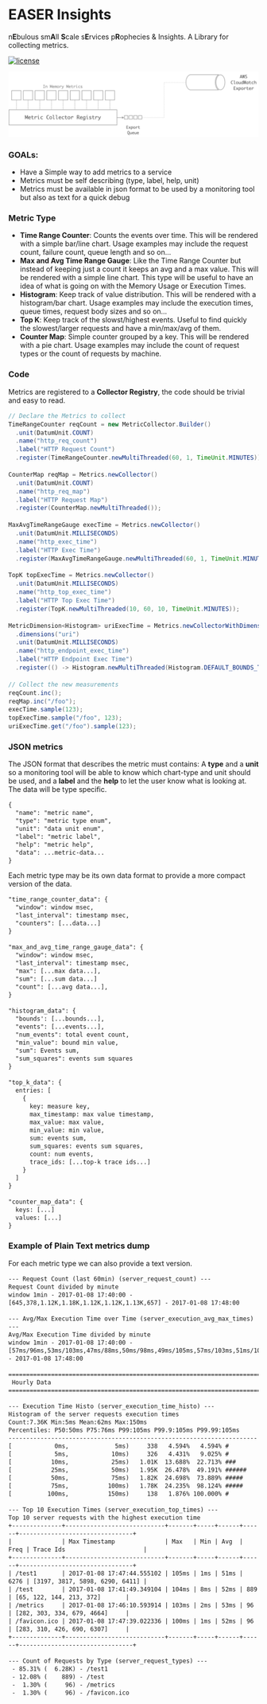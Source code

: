 # EASER Insights

n**E**bulous sm**A**ll **S**cale s**E**rvices p**R**ophecies & Insights. A Library for collecting metrics.

[![license](https://img.shields.io/github/license/matteobertozzi/easer-insights)](LICENSE)

<img src="docs/assets/easer-insights-registry-and-exporters.png" />

### GOALs:
 - Have a Simple way to add metrics to a service
 - Metrics must be self describing (type, label, help, unit)
 - Metrics must be available in json format to be used by a monitoring tool but also as text for a quick debug

### Metric Type
  - **Time Range Counter**: Counts the events over time. This will be rendered with a simple bar/line chart. Usage examples may include the request count, failure count, queue length and so on...
  - **Max and Avg Time Range Gauge**: Like the Time Range Counter but instead of keeping just a count it keeps an avg and a max value. This will be rendered with a simple line chart. This type will be useful to have an idea of what is going on with the Memory Usage or Execution Times.
  - **Histogram**: Keep track of value distribution. This will be rendered with a histogram/bar chart. Usage examples may include the execution times, queue times, request body sizes and so on...
  - **Top K**: Keep track of the slowst/highest events. Useful to find quickly the slowest/larger requests and have a min/max/avg of them.
  - **Counter Map**: Simple counter grouped by a key. This will be rendered with a pie chart. Usage examples may include the count of request types or the count of requests by machine.

### Code
Metrics are registered to a **Collector Registry**,
the code should be trivial and easy to read.

```java
// Declare the Metrics to collect
TimeRangeCounter reqCount = new MetricCollector.Builder()
  .unit(DatumUnit.COUNT)
  .name("http_req_count")
  .label("HTTP Request Count")
  .register(TimeRangeCounter.newMultiThreaded(60, 1, TimeUnit.MINUTES));

CounterMap reqMap = Metrics.newCollector()
  .unit(DatumUnit.COUNT)
  .name("http_req_map")
  .label("HTTP Request Map")
  .register(CounterMap.newMultiThreaded());

MaxAvgTimeRangeGauge execTime = Metrics.newCollector()
  .unit(DatumUnit.MILLISECONDS)
  .name("http_exec_time")
  .label("HTTP Exec Time")
  .register(MaxAvgTimeRangeGauge.newMultiThreaded(60, 1, TimeUnit.MINUTES));

TopK topExecTime = Metrics.newCollector()
  .unit(DatumUnit.MILLISECONDS)
  .name("http_top_exec_time")
  .label("HTTP Top Exec Time")
  .register(TopK.newMultiThreaded(10, 60, 10, TimeUnit.MINUTES));

MetricDimension<Histogram> uriExecTime = Metrics.newCollectorWithDimensions()
  .dimensions("uri")
  .unit(DatumUnit.MILLISECONDS)
  .name("http_endpoint_exec_time")
  .label("HTTP Endpoint Exec Time")
  .register(() -> Histogram.newMultiThreaded(Histogram.DEFAULT_BOUNDS_TIME_MS));

// Collect the new measurements
reqCount.inc();
reqMap.inc("/foo");
execTime.sample(123);
topExecTime.sample("/foo", 123);
uriExecTime.get("/foo").sample(123);
```

### JSON metrics
The JSON format that describes the metric must contains:
A **type** and a **unit** so a monitoring tool will be able to know which chart-type and unit should be used,
and a **label** and the **help** to let the user know what is looking at. The data will be type specific.
```
{
  "name": "metric name",
  "type": "metric type enum",
  "unit": "data unit enum",
  "label": "metric label",
  "help": "metric help",
  "data": ...metric-data...
}
```
Each metric type may be its own data format to provide a more compact version of the data.
```
"time_range_counter_data": {
  "window": window msec,
  "last_interval": timestamp msec,
  "counters": [...data...]
}

"max_and_avg_time_range_gauge_data": {
  "window": window msec,
  "last_interval": timestamp msec,
  "max": [...max data...],
  "sum": [...sum data...]
  "count": [...avg data...],
}

"histogram_data": {
  "bounds': [...bounds...],
  "events": [...events...],
  "num_events": total event count,
  "min_value": bound min value,
  "sum": Events sum,
  "sum_squares": events sum squares
}

"top_k_data": {
  entries: [
    {
      key: measure key,
      max_timestamp: max value timestamp,
      max_value: max value,
      min_value: min value,
      sum: events sum,
      sum_squares: events sum squares,
      count: num events,
      trace_ids: [...top-k trace ids...]
    }
  ]
}

"counter_map_data": {
  keys: [...]
  values: [...]
}
```

### Example of Plain Text metrics dump
For each metric type we can also provide a text version.
```
--- Request Count (last 60min) (server_request_count) ---
Request Count divided by minute
window 1min - 2017-01-08 17:40:00 - [645,378,1.12K,1.18K,1.12K,1.12K,1.13K,657] - 2017-01-08 17:48:00

--- Avg/Max Execution Time over Time (server_execution_avg_max_times) ---
Avg/Max Execution Time divided by minute
window 1min - 2017-01-08 17:40:00 - [57ms/96ms,53ms/103ms,47ms/88ms,50ms/98ms,49ms/105ms,57ms/103ms,51ms/100ms,52ms/103ms] - 2017-01-08 17:48:00

================================================================================
 Hourly Data
================================================================================

--- Execution Time Histo (server_execution_time_histo) ---
Histogram of the server requests execution times
Count:7.36K Min:5ms Mean:62ms Max:150ms
Percentiles: P50:50ms P75:76ms P99:105ms P99.9:105ms P99.99:105ms
----------------------------------------------------------------------
[            0ms,             5ms)     338   4.594%   4.594% #
[            5ms,            10ms)     326   4.431%   9.025% #
[           10ms,            25ms)   1.01K  13.688%  22.713% ###
[           25ms,            50ms)   1.95K  26.478%  49.191% ######
[           50ms,            75ms)   1.82K  24.698%  73.889% #####
[           75ms,           100ms)   1.78K  24.235%  98.124% #####
[          100ms,           150ms)     138   1.876% 100.000% #

--- Top 10 Execution Times (server_execution_top_times) ---
Top 10 server requests with the highest execution time
+--------------+----------------------------+-------+-----+------+------+--------------------------------+
|              | Max Timestamp              | Max   | Min | Avg  | Freq | Trace Ids                      |
+--------------+----------------------------+-------+-----+------+------+--------------------------------+
| /test1       | 2017-01-08 17:47:44.555102 | 105ms | 1ms | 51ms | 6276 | [3197, 3817, 5898, 6290, 6411] |
| /test        | 2017-01-08 17:41:49.349104 | 104ms | 8ms | 52ms | 889  | [65, 122, 144, 213, 372]       |
| /metrics     | 2017-01-08 17:46:10.593914 | 103ms | 2ms | 53ms | 96   | [282, 303, 334, 679, 4664]     |
| /favicon.ico | 2017-01-08 17:47:39.022336 | 100ms | 1ms | 52ms | 96   | [283, 310, 426, 690, 6307]     |
+--------------+----------------------------+-------+-----+------+------+--------------------------------+

--- Count of Requests by Type (server_request_types) ---
 - 85.31% (  6.28K) - /test1
 - 12.08% (    889) - /test
 -  1.30% (     96) - /metrics
 -  1.30% (     96) - /favicon.ico
```